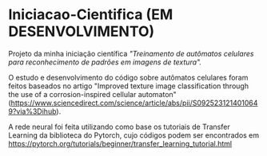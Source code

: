 # Iniciacao-Cientifica (EM DESENVOLVIMENTO)

Projeto da minha iniciação científica *"Treinamento de autômatos celulares para reconhecimento de padrões em imagens de textura".*

O estudo e desenvolvimento do código sobre autômatos celulares foram feitos baseados no artigo "Improved texture image classification through the use of a corrosion-inspired cellular automaton" 
(https://www.sciencedirect.com/science/article/abs/pii/S0925231214010649?via%3Dihub).

A rede neural foi feita utilizando como base os tutoriais de Transfer Learning da biblioteca do Pytorch, cujo códigos podem ser encontrados em https://pytorch.org/tutorials/beginner/transfer_learning_tutorial.html
